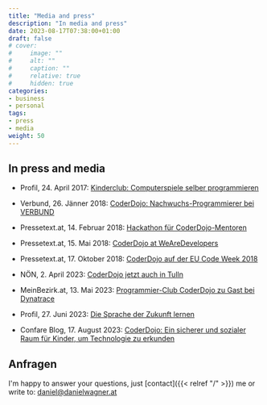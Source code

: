 ```yaml
---
title: "Media and press"
description: "In media and press"
date: 2023-08-17T07:38:00+01:00
draft: false
# cover:
#     image: ""
#     alt: ""
#     caption: ""
#     relative: true
#     hidden: true
categories:
- business
- personal
tags:
- press
- media
weight: 50
---
```


## In press and media

* Profil, 24. April 2017: [Kinderclub: Computerspiele selber programmieren](https://www.profil.at/wissenschaft/kinder-club-computerspiele-coderdojo-programmieren-8095147)

* Verbund, 26. Jänner 2018: [CoderDojo: Nachwuchs-Programmierer bei VERBUND](https://vreund.verbund.at/de-at/artikel/2018/01/26/coderdojo)

* Pressetext.at, 14. Februar 2018: [Hackathon für CoderDojo-Mentoren](https://www.pressetext.com/news/hackathon-fuer-coderdojo-mentoren.html)

* Pressetext.at, 15. Mai 2018: [CoderDojo at WeAreDevelopers](https://www.pressetext.com/news/coderdojo-at-wearedevelopers.html)

* Pressetext.at, 17. Oktober 2018: [CoderDojo auf der EU Code Week 2018](https://www.pressetext.com/news/coderdojo-auf-der-eu-code-week-2018.html)

* NÖN, 2. April 2023: [CoderDojo jetzt auch in Tulln](https://www.noen.at/tulln/programmier-club-coderdojo-jetzt-auch-in-tulln-tulln-361136638)

* MeinBezirk.at, 13. Mai 2023: [Programmier-Club CoderDojo zu Gast bei Dynatrace
](https://www.meinbezirk.at/wien/c-regionauten-community/programmier-club-coderdojo-zu-gast-bei-dynatrace_a6045705)

* Profil, 27. Juni 2023: [Die Sprache der Zukunft lernen](https://www.profil.at/specials/digitale-welt/die-sprache-der-zukunft-lernen/402502528)

* Confare Blog, 17. August 2023: [CoderDojo: Ein sicherer und sozialer Raum für Kinder, um Technologie zu erkunden](https://confare.at/daniel-wagner-coderdojo-ein-sicherer-und-sozialer-raum-fuer-kinder-um-technologie-zu-erkunden/)

## Anfragen

I'm happy to answer your questions, just [contact]({{< relref "/" >}}) me or write to: [daniel@danielwagner.at](mailto:daniel@danielwagner.at)
